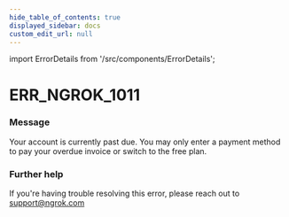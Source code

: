 ```yaml
---
hide_table_of_contents: true
displayed_sidebar: docs
custom_edit_url: null
---
```


import ErrorDetails from '/src/components/ErrorDetails';

# ERR_NGROK_1011

### Message
Your account is currently past due. You may only enter a payment method to pay your overdue invoice or switch to the free plan.

### Further help
If you're having trouble resolving this error, please reach out to [support@ngrok.com](mailto:support@ngrok.com?subject=Help%20with%20ERR_NGROK_1011)

<ErrorDetails error='err_ngrok_1011' />
